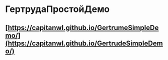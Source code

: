 # ГертрудаПростойДемо

## [https://capitanwl.github.io/GertrumeSimpleDemo/](https://capitanwl.github.io/GertrudeSimpleDemo/)
